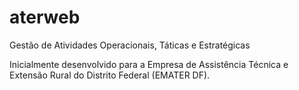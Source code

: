 aterweb
=======

Gestão de Atividades Operacionais, Táticas e Estratégicas

Inicialmente desenvolvido para a Empresa de Assistência Técnica e Extensão Rural do Distrito Federal (EMATER DF).
